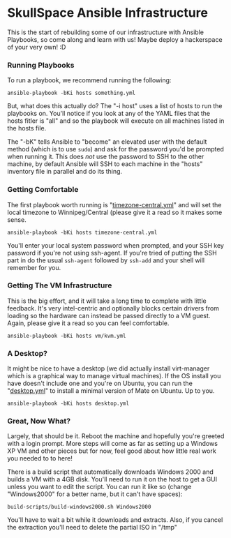 SkullSpace Ansible Infrastructure
===============================================================================

This is the start of rebuilding some of our infrastructure with Ansible
Playbooks, so come along and learn with us! Maybe deploy a hackerspace of your
very own! :D

### Running Playbooks

To run a playbook, we recommend running the following:

```
ansible-playbook -bKi hosts something.yml
```

But, what does this actually do? The "-i host" uses a list of hosts to run the
playbooks on. You'll notice if you look at any of the YAML files that the hosts
fitler is "all" and so the playbook will execute on all machines listed in the
hosts file.

The "-bK" tells Ansible to "become" an elevated user with the default method
(which is to use `sudo`) and ask for the password you'd be prompted when
running it. This does *not* use the password to SSH to the other machine, by
default Ansible will SSH to each machine in the "hosts" inventory file in
parallel and do its thing.


### Getting Comfortable

The first playbook worth running is "[timezone-central.yml](timezone-central.yml)"
and will set the local timezone to Winnipeg/Central (please give it a read so
it makes some sense.

```
ansible-playbook -bKi hosts timezone-central.yml
```

You'll enter your local system password when prompted, and your SSH key password
if you're not using ssh-agent. If you're tried of putting the SSH part in do the
usual `ssh-agent` followed by `ssh-add` and your shell will remember for you.

### Getting The VM Infrastructure

This is the big effort, and it will take a long time to complete with little
feedback. It's very intel-centric and optionally blocks certain drivers from
loading so the hardware can instead be passed directly to a VM guest. Again,
please give it a read so you can feel comfortable.

```
ansible-playbook -bKi hosts vm/kvm.yml
```

### A Desktop?

It might be nice to have a desktop (we did actually install virt-manager which
is a graphical way to manage virtual machines). If the OS install you have
doesn't include one and you're on Ubuntu, you can run the "[desktop.yml](desktop.yml)"
to install a minimal version of Mate on Ubuntu. Up to you.

```
ansible-playbook -bKi hosts desktop.yml
```

### Great, Now What?

Largely, that should be it. Reboot the machine and hopefully you're greeted with
a login prompt. More steps will come as far as setting up a Windows XP VM and
other pieces but for now, feel good about how little real work you needed to
to here!

There is a build script that automatically downloads Windows 2000 and builds
a VM with a 4GB disk. You'll need to run it on the host to get a GUI unless you
want to edit the script. You can run it like so (change "Windows2000" for a
better name, but it can't have spaces):

```
build-scripts/build-windows2000.sh Windows2000
```

You'll have to wait a bit while it downloads and extracts. Also, if you cancel
the extraction you'll need to delete the partial ISO in "/tmp"
